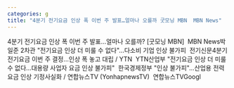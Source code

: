 ```yaml
---
categories: g
title: "4분기 전기요금 인상 폭 이번 주 발표…얼마나 오를까 굿모닝 MBN  MBN News"
---
```

4분기 전기요금 인상 폭 이번 주 발표…얼마나 오를까? [굿모닝 MBN]&nbsp;&nbsp;MBN News박일준 2차관 "전기요금 인상 더 미룰 수 없다"…다소비 기업 인상 불가피&nbsp;&nbsp;전기신문4분기 전기요금 이번 주 결정...인상 폭 놓고 대립 / YTN&nbsp;&nbsp;YTN산업부 "전기요금 인상 더 미룰 수 없다…대용량 사업자 요금 인상 불가피"&nbsp;&nbsp;한국경제정부 "인상 불가피"…산업용 전력요금 인상 기정사실화 / 연합뉴스TV (YonhapnewsTV)&nbsp;&nbsp;연합뉴스TVGoogl